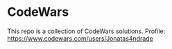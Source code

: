 # CodeWars
This repo is a collection of CodeWars solutions.  Profile: https://www.codewars.com/users/Jonatas4ndrade
